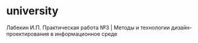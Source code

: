 # university
Лабекин И.П. Практическая работа №3 | Методы и технологии дизайн-проектирования в информационное среде
